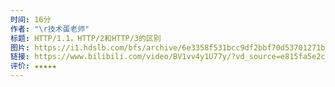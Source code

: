 ```yaml
---
时间: 16分
作者: "\r技术蛋老师"
标题: HTTP/1.1，HTTP/2和HTTP/3的区别
图片: https://i1.hdslb.com/bfs/archive/6e3358f531bcc9df2bbf70d53701271be5dbfadf.jpg@518w_290h_1c_!web-video-share-cover.webp
链接: https://www.bilibili.com/video/BV1vv4y1U77y/?vd_source=e815fa5e2c428a98163e9d19be40ec58
评价: ★★★★★
---
```

